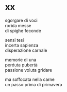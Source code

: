 # xx

sgorgare di voci  
rorida messe  
di spighe feconde

sensi tesi  
incerta sapienza  
disperazione carnale

memorie di una  
perduta pubertà  
passione voluta gridare

ma soffocata nella carne  
un passo prima di primavera
